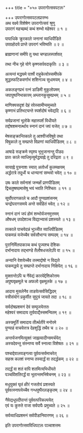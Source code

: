+++
title = "०५० उपरागोत्सवपटलः"

+++
उपरागोत्सवपटलप्रारम्भः    
अथ वक्ष्ये विशेषेण उपरागोत्सवं श्रुणु  
उपरागं महच्छब्दं कथं शम्भो महेश्वर ॥ १ ॥


पापाधिके क्रूरकाले जनानां व्याधिपीडिते  
उपग्रहोदये प्राप्ते उपरागं भविष्यति ॥ २ ॥


ब्राह्मणानां समीपे तु यथा चण्डालस्पर्शवत्  

तथा नीच गृहे योगे कृष्णसर्पवदाकृतिः ॥ ३ ॥


अत्यन्तं मद्ध्यमे पार्श्वे राहुकेत्वोस्समीपके  
शुद्धस्फटिकवर्णाभं शशिनञ्च सुधामयम् ॥ ४ ॥


अकलङ्गप्रभं रत्नं डाडिमी मुकुलोपमम्  
जपापुष्पनिभाकारम् अम्लानकुसुमप्रभम् ॥ ५ ॥


माणिक्यसदृशं देहं रवेस्सामीप्यमुच्यते  
कृष्णाभं प्रतिभट्यन्ते स्पर्शदोषं भवेद्यदि ॥ ६ ॥


सर्वप्रजानां भूलोके महास्पर्शं विधीयते  
तद्दोषशमनार्त्थाय स्नानं दानं जपं यजेत् ॥ ७ ॥


मेषसङ्क्रान्तिकाले तु आश्वीजविषुवे तथा  
विषुकाले तु सम्प्राप्ते विप्राणां व्याधिपीडितम् ॥ ८ ॥


आषाढे सङ्क्रमे स्पृश्य भूभुजानान्तु पीडदः  
प्रातः काले व्याधिमृत्युर्मद्ध्याह्ने तु दरिद्रता ॥ ९ ॥


सायाह्ने पुत्रनाशः स्यात् अतोर्ध्वं कुलमक्षयम्  
अर्द्धरात्रे तदूर्ध्वे च धान्यानां सम्भवो भवेत् ॥ १० ॥


उषः काले सर्वनाशं जन्मर्क्षे प्राणपीडितम्  
द्विचतुष्षष्ठमासेषु भयं भवति निश्चितः ॥ ११ ॥


सूर्योपरागकाले च आदौ पुण्यप्रशंसनम्  
चन्द्रोपरागसमये अन्ते सर्वहितं भवेत् ॥ १२ ॥


स्नानं दानं जपं होमं शम्भोर्यजनमुत्तमम्  
औषधम् उपदेशञ्च विद्याभ्यासं प्रशस्यते ॥ १३ ॥


तत्काले पाचयेदन्नं भुञ्जीत व्याधिपीडितम्  
पाकमन्नं यजेच्चैव सर्वसौभाग्य सम्पदम् ॥ १४ ॥


पुरानिर्मितपाकञ्च कथं पूज्यश्च देशिकः  
दर्भानादाय तद्भाण्डे तैलौषधजलेऽपि वा ॥ १५ ॥


अन्यानि वेशयेच्चैव तस्माद्दोषो न विद्यते  
पाकमद्ध्ये तु सम्प्राप्ते दर्भानादाय निक्षिपेत् ॥ १६ ॥


मुक्तान्तेऽपि च नैवेद्यं कारयेद्देशिकोत्तमः  
अपुष्पवृक्षमूले च अफलो वृक्षमूलके ॥ १७ ॥



आदाय मुसलेनैव ताडयेत्सर्वसिद्धिदम्  
स्त्रीसंयोगं प्रकुर्वीत सुपुत्रं जायते तदा ॥ १८ ॥


सर्वदोषप्रशमनं देवं सम्पूजयेत्ततः  
महेश्वरं समादाय तूर्यवाद्यैस्समन्वितम् ॥ १९ ॥


अस्त्रमूर्तिं समादाय तीर्त्थतीरे मनोरमे  
पुण्याहं वाचयेत्तत्र देहशुद्धिं तथैव च ॥ २० ॥


अन्तर्यजनमित्युक्तं जाह्नव्यादीन्समर्चयेत्  
अस्त्रदेवन्तु संस्नाप्य सर्वे स्नात्वा विशेषतः ॥ २१ ॥


पश्चाद्देवालयङ्गत्वा पूर्ववत्सर्वमाचरेत्  
सहस्र कलशं स्नाप्य तस्यार्द्धं वा तदर्द्धकम् ॥ २२ ॥


तदर्द्धं वा शतं वापि शतमित्यभिधीयते  
पञ्चविंशतिरर्द्धं वा भूतान्तमभिषेचनम् ॥ २३ ॥


मधुयुक्तं घृतं क्षीरं गजतोयं प्रशस्यते  
पूर्ववत्स्नापयेच्चैव गन्धपुष्पैरलङ्कृतम् ॥ २४ ॥


नैवेद्यधूपदीपान्तं पूर्ववत्परिकल्पयेत्  
एवं यः कुरुते राजा सर्वपापैः प्रमुच्यते ॥ २५ ॥


सर्वव्याधिप्रशमनं सर्वपीडानिवारणम् ॥ २६ ॥


इति उपरागोत्सवविधिपटलः पञ्चाशत्तमः  
